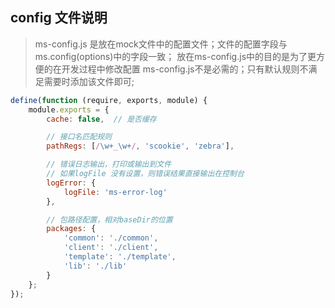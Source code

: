
## config 文件说明

> ms-config.js 是放在mock文件中的配置文件；文件的配置字段与ms.config(options)中的字段一致；
> 放在ms-config.js中的目的是为了更方便的在开发过程中修改配置
> ms-config.js不是必需的；只有默认规则不满足需要时添加该文件即可;


```js
define(function (require, exports, module) {
    module.exports = {
        cache: false,  // 是否缓存

        // 接口名匹配规则
        pathRegs: [/\w+_\w+/, 'scookie', 'zebra'],

        // 错误日志输出，打印或输出到文件
        // 如果logFile 没有设置，则错误结果直接输出在控制台
        logError: {
            logFile: 'ms-error-log'
        },

        // 包路径配置，相对baseDir的位置
        packages: {
            'common': './common',
            'client': './client',
            'template': './template',
            'lib': './lib'
        }
    };
});
```